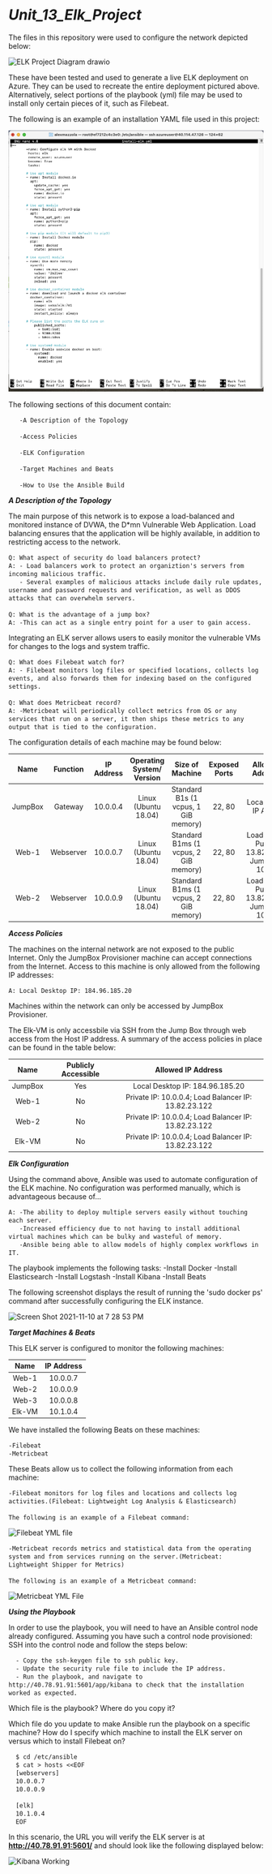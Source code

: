 # _Unit_13_Elk_Project_

The files in this repository were used to configure the network depicted below:

![ELK Project Diagram drawio](https://user-images.githubusercontent.com/85268980/141242411-a0b341ec-c25a-45ce-9b75-c35b72f0d6e4.png)

These have been tested and used to generate a live ELK deployment on Azure. They can be used to recreate the entire deployment pictured above. Alternatively, select portions of the playbook (yml) file may be used to install only certain pieces of it, such as Filebeat.

The following is an example of an installation YAML file used in this project:

![install-elk](https://github.com/mazzster/Unit_13_Elk_Project/blob/main/install-elk.png)


The following sections of this document contain:

       -A Description of the Topology
   
       -Access Policies
   
       -ELK Configuration 
       
       -Target Machines and Beats
  
       -How to Use the Ansible Build

_**A Description of the Topology**_

The main purpose of this network is to expose a load-balanced and monitored instance of DVWA, the D*mn Vulnerable Web Application.
Load balancing ensures that the application will be highly available, in addition to restricting access to the network.

    Q: What aspect of security do load balancers protect? 
    A: - Load balancers work to protect an organiztion's servers from incoming malicious traffic.
       - Several examples of malicious attacks include daily rule updates, username and password requests and verification, as well as DDOS attacks that can overwhelm servers. 

    Q: What is the advantage of a jump box?
    A: -This can act as a single entry point for a user to gain access.

Integrating an ELK server allows users to easily monitor the vulnerable VMs for changes to the logs and system traffic.

    Q: What does Filebeat watch for?
    A: - Filebeat monitors log files or specified locations, collects log events, and also forwards them for indexing based on the configured settings.

    Q: What does Metricbeat record?
    A: -Metricbeat will periodically collect metrics from OS or any services that run on a server, it then ships these metrics to any output that is tied to the configuration.

The configuration details of each machine may be found below:


|   Name  |  Function | IP Address |Operating System/ Version|            Size of Machine           |   Exposed Ports    | Allowed IP Addresses    |
|:-------:|:---------:|:----------:|:-----------------------:|:------------------------------------:|:------------------:|:-----------------------:|
| JumpBox |  Gateway  |  10.0.0.4  |  Linux (Ubuntu 18.04)   | Standard B1s (1 vcpus, 1 GiB memory) |     22, 80         |Local Desktop IP Address|
|  Web-1  | Webserver |  10.0.0.7  |  Linux (Ubuntu 18.04)   | Standard B1ms (1 vcpus, 2 GiB memory)|     22, 80         |Load Balancer Public IP: 13.82.23.122/ JumpBox IP: 10.0.0.4|
|  Web-2  | Webserver |  10.0.0.9  |  Linux (Ubuntu 18.04)   | Standard B1ms (1 vcpus, 2 GiB memory)|     22, 80         |Load Balancer Public IP: 13.82.23.122/ JumpBox IP: 10.0.0.4||  Web-3  | Webserver |  10.0.0.8  |  Linux (Ubuntu 18.04)   | Standard B1ms (1 vcpus, 2 GiB memory)|     22, 80         |Load Balancer Public IP: 13.82.23.122/ JumpBox IP: 10.0.0.4||  Elk-VM | Webserver |  10.1.0.4  |  Linux (Ubuntu 18.04)   | Standard B2s (2 vcpus, 4 GiB memory) | 22, 80, 5601, 9200 |Load Balancer Public IP: 13.82.23.122/ JumpBox IP: 10.0.0.4|


_**Access Policies**_

The machines on the internal network are not exposed to the public Internet. Only the JumpBox Provisioner machine can accept connections from the Internet. Access to this machine is only allowed from the following IP addresses:

    A: Local Desktop IP: 184.96.185.20
    
Machines within the network can only be accessed by JumpBox Provisioner.

The Elk-VM is only accessbile via SSH from the Jump Box through web access from the Host IP address. A summary of the access policies in place can be found in the table below:


   |   Name  | Publicly Accessible |                      Allowed IP Address                   |
   |:-------:|:-------------------:|:---------------------------------------------------------:|
   | JumpBox |          Yes        |            Local Desktop IP: 184.96.185.20                |
   |  Web-1  |          No         |   Private IP: 10.0.0.4; Load Balancer IP: 13.82.23.122    |
   |  Web-2  |          No         |   Private IP: 10.0.0.4; Load Balancer IP: 13.82.23.122    |
   |  Elk-VM |          No         |   Private IP: 10.0.0.4; Load Balancer IP: 13.82.23.122    |


_**Elk Configuration**_

Using the command above, Ansible was used to automate configuration of the ELK machine. No configuration was performed manually, which is advantageous because of...

    A: -The ability to deploy multiple servers easily without touching each server.
       -Increased efficiency due to not having to install additional virtual machines which can be bulky and wasteful of memory.
       -Ansible being able to allow models of highly complex workflows in IT.

The playbook implements the following tasks:
   -Install Docker
   -Install Elasticsearch
   -Install Logstash
   -Install Kibana
   -Install Beats

The following screenshot displays the result of running the 'sudo docker ps' command after successfully configuring the ELK instance.

![Screen Shot 2021-11-10 at 7 28 53 PM](https://user-images.githubusercontent.com/85268980/141226735-ca402d75-7df9-4db2-8129-cc0c0d6b606f.png)

_**Target Machines & Beats**_

This ELK server is configured to monitor the following machines:

| Name  | IP Address |
|:-----:|:----------:|
| Web-1 |  10.0.0.7  |
| Web-2 |  10.0.0.9  |
| Web-3 |  10.0.0.8  |
| Elk-VM |  10.1.0.4  |

We have installed the following Beats on these machines:

    -Filebeat
    -Metricbeat

These Beats allow us to collect the following information from each machine:

    -Filebeat monitors for log files and locations and collects log activities.(Filebeat: Lightweight Log Analysis & Elasticsearch)
    
    The following is an example of a Filebeat command:
    
   ![Filebeat YML file](https://user-images.githubusercontent.com/85268980/141225132-78e6f466-82b8-4edb-9233-d7f7196db25b.png)

    -Metricbeat records metrics and statistical data from the operating system and from services running on the server.(Metricbeat: Lightweight Shipper for Metrics)
    
    The following is an example of a Metricbeat command:
    
   ![Metricbeat YML File](https://user-images.githubusercontent.com/85268980/141225068-a5e93d78-940b-47cb-b9d3-6f9d3b128822.png)
    
_**Using the Playbook**_

In order to use the playbook, you will need to have an Ansible control node already configured. Assuming you have such a control node provisioned:
SSH into the control node and follow the steps below:

      - Copy the ssh-keygen file to ssh public key.
      - Update the security rule file to include the IP address.
      - Run the playbook, and navigate to http://40.78.91.91:5601/app/kibana to check that the installation worked as expected.

Which file is the playbook? Where do you copy it?


Which file do you update to make Ansible run the playbook on a specific machine? How do I specify which machine to install the ELK server on versus which to install Filebeat on?

      $ cd /etc/ansible
      $ cat > hosts <<EOF
      [webservers]
      10.0.0.7
      10.0.0.9 
      
      [elk]
      10.1.0.4
      EOF

In this scenario, the URL you will verify the ELK server is at __http://40.78.91.91:5601/__ and should look like the following displayed below:

![Kibana Working](https://user-images.githubusercontent.com/85268980/138544651-9c893be3-80e1-49da-aa3a-663a2a7b3592.png)
